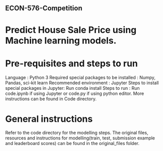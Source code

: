 ## ECON-576-Competition
# Predict House Sale Price using Machine learning models.

# Pre-requisites and steps to run
Language                                    : Python 3
Required special packages to be installed   : Numpy, Pandas, sci-kit learn
Recommended environment                     : Jupyter
Steps to install special packages in Jupyter: Run conda install <package name>
Steps to run                                : Run code.ipynb if using Jupyter or code.py if using python editor. More instructions can be found in Code directory.
# General instructions
Refer to the code directory for the modelling steps.
The original files, resources and instructions for modelling(train, test, submission example and leaderboard scores) can be found in the original_files folder.
